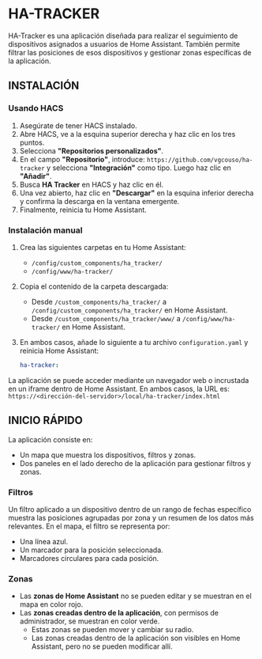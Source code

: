 
# HA-TRACKER

HA-Tracker es una aplicación diseñada para realizar el seguimiento de dispositivos asignados a usuarios de Home Assistant.
También permite filtrar las posiciones de esos dispositivos y gestionar zonas específicas de la aplicación.

## INSTALACIÓN

### Usando HACS
1. Asegúrate de tener HACS instalado.
2. Abre HACS, ve a la esquina superior derecha y haz clic en los tres puntos.
3. Selecciona **"Repositorios personalizados"**.
4. En el campo **"Repositorio"**, introduce: `https://github.com/vgcouso/ha-tracker` y selecciona **"Integración"** como tipo. Luego haz clic en **"Añadir"**.
5. Busca **HA Tracker** en HACS y haz clic en él.
6. Una vez abierto, haz clic en **"Descargar"** en la esquina inferior derecha y confirma la descarga en la ventana emergente.
7. Finalmente, reinicia tu Home Assistant.

### Instalación manual
1. Crea las siguientes carpetas en tu Home Assistant:
   - `/config/custom_components/ha_tracker/`
   - `/config/www/ha-tracker/`
2. Copia el contenido de la carpeta descargada:
   - Desde `/custom_components/ha_tracker/` a `/config/custom_components/ha_tracker/` en Home Assistant.
   - Desde `/custom_components/ha_tracker/www/` a `/config/www/ha-tracker/` en Home Assistant.

3. En ambos casos, añade lo siguiente a tu archivo `configuration.yaml` y reinicia Home Assistant:

   ```yaml
   ha-tracker:
   ```

La aplicación se puede acceder mediante un navegador web o incrustada en un iframe dentro de Home Assistant.
En ambos casos, la URL es: `https://<dirección-del-servidor>/local/ha-tracker/index.html`

## INICIO RÁPIDO

La aplicación consiste en:
- Un mapa que muestra los dispositivos, filtros y zonas.
- Dos paneles en el lado derecho de la aplicación para gestionar filtros y zonas.

### Filtros
Un filtro aplicado a un dispositivo dentro de un rango de fechas específico muestra las posiciones agrupadas por zona y un resumen de los datos más relevantes.
En el mapa, el filtro se representa por:
- Una línea azul.
- Un marcador para la posición seleccionada.
- Marcadores circulares para cada posición.

### Zonas
- Las **zonas de Home Assistant** no se pueden editar y se muestran en el mapa en color rojo.
- Las **zonas creadas dentro de la aplicación**, con permisos de administrador, se muestran en color verde.
  - Estas zonas se pueden mover y cambiar su radio.
  - Las zonas creadas dentro de la aplicación son visibles en Home Assistant, pero no se pueden modificar allí.
